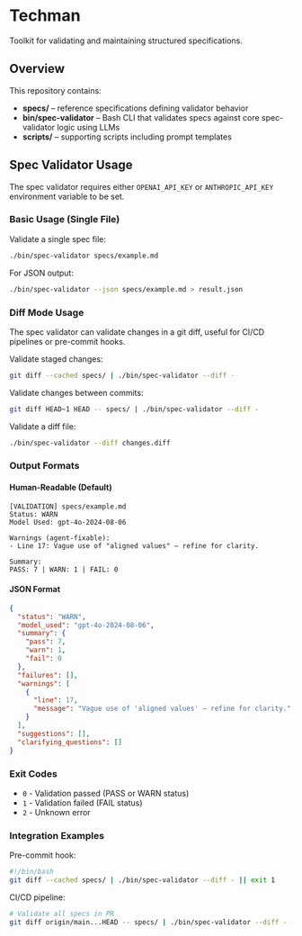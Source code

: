 # Techman

Toolkit for validating and maintaining structured specifications.

## Overview

This repository contains:

- **specs/** – reference specifications defining validator behavior
- **bin/spec-validator** – Bash CLI that validates specs against core spec-validator logic using LLMs
- **scripts/** – supporting scripts including prompt templates

## Spec Validator Usage

The spec validator requires either `OPENAI_API_KEY` or `ANTHROPIC_API_KEY` environment variable to be set.

### Basic Usage (Single File)

Validate a single spec file:

```bash
./bin/spec-validator specs/example.md
```

For JSON output:

```bash
./bin/spec-validator --json specs/example.md > result.json
```

### Diff Mode Usage

The spec validator can validate changes in a git diff, useful for CI/CD pipelines or pre-commit hooks.

Validate staged changes:

```bash
git diff --cached specs/ | ./bin/spec-validator --diff -
```

Validate changes between commits:

```bash
git diff HEAD~1 HEAD -- specs/ | ./bin/spec-validator --diff -
```

Validate a diff file:

```bash
./bin/spec-validator --diff changes.diff
```

### Output Formats

#### Human-Readable (Default)

```text
[VALIDATION] specs/example.md
Status: WARN
Model Used: gpt-4o-2024-08-06

Warnings (agent-fixable):
- Line 17: Vague use of "aligned values" — refine for clarity.

Summary:
PASS: 7 | WARN: 1 | FAIL: 0
```

#### JSON Format

```json
{
  "status": "WARN",
  "model_used": "gpt-4o-2024-08-06",
  "summary": {
    "pass": 7,
    "warn": 1,
    "fail": 0
  },
  "failures": [],
  "warnings": [
    {
      "line": 17,
      "message": "Vague use of 'aligned values' — refine for clarity."
    }
  ],
  "suggestions": [],
  "clarifying_questions": []
}
```

### Exit Codes

- `0` - Validation passed (PASS or WARN status)
- `1` - Validation failed (FAIL status)
- `2` - Unknown error

### Integration Examples

Pre-commit hook:

```bash
#!/bin/bash
git diff --cached specs/ | ./bin/spec-validator --diff - || exit 1
```

CI/CD pipeline:

```bash
# Validate all specs in PR
git diff origin/main...HEAD -- specs/ | ./bin/spec-validator --diff - --json > validation.json
```

